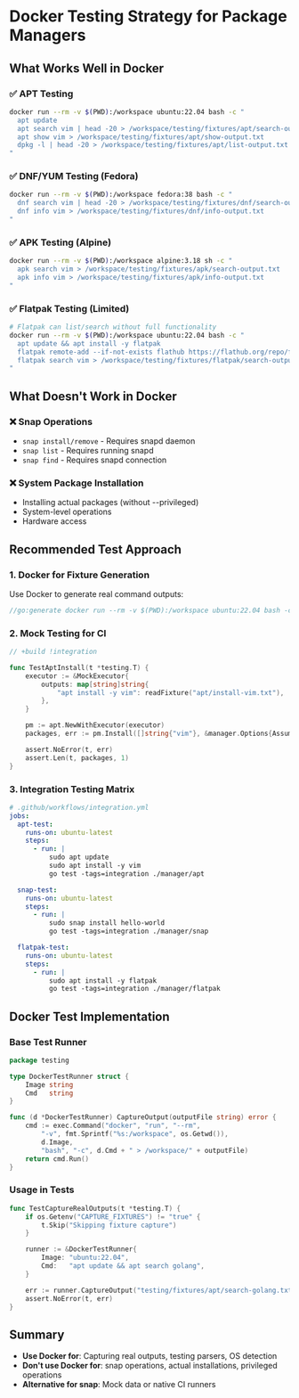 # Docker Testing Strategy for Package Managers

## What Works Well in Docker

### ✅ APT Testing
```bash
docker run --rm -v $(PWD):/workspace ubuntu:22.04 bash -c "
  apt update
  apt search vim | head -20 > /workspace/testing/fixtures/apt/search-output.txt
  apt show vim > /workspace/testing/fixtures/apt/show-output.txt
  dpkg -l | head -20 > /workspace/testing/fixtures/apt/list-output.txt
"
```

### ✅ DNF/YUM Testing (Fedora)
```bash
docker run --rm -v $(PWD):/workspace fedora:38 bash -c "
  dnf search vim | head -20 > /workspace/testing/fixtures/dnf/search-output.txt
  dnf info vim > /workspace/testing/fixtures/dnf/info-output.txt
"
```

### ✅ APK Testing (Alpine)
```bash
docker run --rm -v $(PWD):/workspace alpine:3.18 sh -c "
  apk search vim > /workspace/testing/fixtures/apk/search-output.txt
  apk info vim > /workspace/testing/fixtures/apk/info-output.txt
"
```

### ✅ Flatpak Testing (Limited)
```bash
# Flatpak can list/search without full functionality
docker run --rm -v $(PWD):/workspace ubuntu:22.04 bash -c "
  apt update && apt install -y flatpak
  flatpak remote-add --if-not-exists flathub https://flathub.org/repo/flathub.flatpakrepo
  flatpak search vim > /workspace/testing/fixtures/flatpak/search-output.txt || true
"
```

## What Doesn't Work in Docker

### ❌ Snap Operations
- `snap install/remove` - Requires snapd daemon
- `snap list` - Requires running snapd
- `snap find` - Requires snapd connection

### ❌ System Package Installation
- Installing actual packages (without --privileged)
- System-level operations
- Hardware access

## Recommended Test Approach

### 1. **Docker for Fixture Generation**
Use Docker to generate real command outputs:

```go
//go:generate docker run --rm -v $(PWD):/workspace ubuntu:22.04 bash -c "apt update && apt search vim > /workspace/testing/fixtures/apt/search-vim.txt"
```

### 2. **Mock Testing for CI**
```go
// +build !integration

func TestAptInstall(t *testing.T) {
    executor := &MockExecutor{
        outputs: map[string]string{
            "apt install -y vim": readFixture("apt/install-vim.txt"),
        },
    }

    pm := apt.NewWithExecutor(executor)
    packages, err := pm.Install([]string{"vim"}, &manager.Options{AssumeYes: true})

    assert.NoError(t, err)
    assert.Len(t, packages, 1)
}
```

### 3. **Integration Testing Matrix**
```yaml
# .github/workflows/integration.yml
jobs:
  apt-test:
    runs-on: ubuntu-latest
    steps:
      - run: |
          sudo apt update
          sudo apt install -y vim
          go test -tags=integration ./manager/apt

  snap-test:
    runs-on: ubuntu-latest
    steps:
      - run: |
          sudo snap install hello-world
          go test -tags=integration ./manager/snap

  flatpak-test:
    runs-on: ubuntu-latest
    steps:
      - run: |
          sudo apt install -y flatpak
          go test -tags=integration ./manager/flatpak
```

## Docker Test Implementation

### Base Test Runner
```go
package testing

type DockerTestRunner struct {
    Image string
    Cmd   string
}

func (d *DockerTestRunner) CaptureOutput(outputFile string) error {
    cmd := exec.Command("docker", "run", "--rm",
        "-v", fmt.Sprintf("%s:/workspace", os.Getwd()),
        d.Image,
        "bash", "-c", d.Cmd + " > /workspace/" + outputFile)
    return cmd.Run()
}
```

### Usage in Tests
```go
func TestCaptureRealOutputs(t *testing.T) {
    if os.Getenv("CAPTURE_FIXTURES") != "true" {
        t.Skip("Skipping fixture capture")
    }

    runner := &DockerTestRunner{
        Image: "ubuntu:22.04",
        Cmd:   "apt update && apt search golang",
    }

    err := runner.CaptureOutput("testing/fixtures/apt/search-golang.txt")
    assert.NoError(t, err)
}
```

## Summary

- **Use Docker for**: Capturing real outputs, testing parsers, OS detection
- **Don't use Docker for**: snap operations, actual installations, privileged operations
- **Alternative for snap**: Mock data or native CI runners
